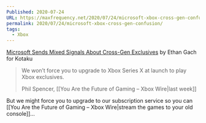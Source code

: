 ```yaml
---
Published: 2020-07-24
URL: https://maxfrequency.net/2020/07/24/microsoft-xbox-cross-gen-confusion/
permalink: 2020/07/24/microsoft-xbox-cross-gen-confusion/
tags:
  - Xbox
---
```

[Microsoft Sends Mixed Signals About Cross-Gen Exclusives](https://kotaku.com/microsoft-walks-back-promise-to-make-its-games-cross-ge-1844484364) by Ethan Gach for Kotaku

> We won’t force you to upgrade to Xbox Series X at launch to play Xbox exclusives.
> 
> Phil Spencer, [[You Are the Future of Gaming – Xbox Wire|last week]]

But we might force you to upgrade to our subscription service so you can  [[You Are the Future of Gaming – Xbox Wire|stream the games to your old console]]…